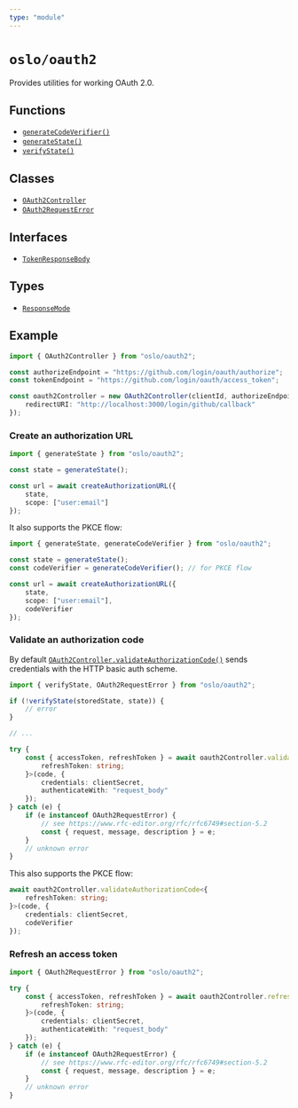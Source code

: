 ```yaml
---
type: "module"
---
```


# `oslo/oauth2`

Provides utilities for working OAuth 2.0.

## Functions

- [`generateCodeVerifier()`](ref:oauth2)
- [`generateState()`](ref:oauth2)
- [`verifyState()`](ref:oauth2)

## Classes

- [`OAuth2Controller`](ref:oauth2)
- [`OAuth2RequestError`](ref:oauth2)

## Interfaces

- [`TokenResponseBody`](ref:oauth2)

## Types

- [`ResponseMode`](ref:oauth2)

## Example

```ts
import { OAuth2Controller } from "oslo/oauth2";

const authorizeEndpoint = "https://github.com/login/oauth/authorize";
const tokenEndpoint = "https://github.com/login/oauth/access_token";

const oauth2Controller = new OAuth2Controller(clientId, authorizeEndpoint, tokenEndpoint, {
	redirectURI: "http://localhost:3000/login/github/callback"
});
```

### Create an authorization URL

```ts
import { generateState } from "oslo/oauth2";

const state = generateState();

const url = await createAuthorizationURL({
	state,
	scope: ["user:email"]
});
```

It also supports the PKCE flow:

```ts
import { generateState, generateCodeVerifier } from "oslo/oauth2";

const state = generateState();
const codeVerifier = generateCodeVerifier(); // for PKCE flow

const url = await createAuthorizationURL({
	state,
	scope: ["user:email"],
	codeVerifier
});
```

### Validate an authorization code

By default [`OAuth2Controller.validateAuthorizationCode()`](ref:oauth2) sends credentials with the HTTP basic auth scheme.

```ts
import { verifyState, OAuth2RequestError } from "oslo/oauth2";

if (!verifyState(storedState, state)) {
	// error
}

// ...

try {
	const { accessToken, refreshToken } = await oauth2Controller.validateAuthorizationCode<{
		refreshToken: string;
	}>(code, {
		credentials: clientSecret,
		authenticateWith: "request_body"
	});
} catch (e) {
	if (e instanceof OAuth2RequestError) {
		// see https://www.rfc-editor.org/rfc/rfc6749#section-5.2
		const { request, message, description } = e;
	}
	// unknown error
}
```

This also supports the PKCE flow:

```ts
await oauth2Controller.validateAuthorizationCode<{
	refreshToken: string;
}>(code, {
	credentials: clientSecret,
	codeVerifier
});
```

### Refresh an access token

```ts
import { OAuth2RequestError } from "oslo/oauth2";

try {
	const { accessToken, refreshToken } = await oauth2Controller.refreshAccessToken<{
		refreshToken: string;
	}>(code, {
		credentials: clientSecret,
		authenticateWith: "request_body"
	});
} catch (e) {
	if (e instanceof OAuth2RequestError) {
		// see https://www.rfc-editor.org/rfc/rfc6749#section-5.2
		const { request, message, description } = e;
	}
	// unknown error
}
```
